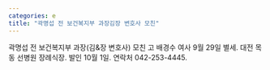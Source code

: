 ```yaml
---
categories: e
title: "곽명섭 전 보건복지부 과장김장 변호사 모친"
---
```

곽명섭 전 보건복지부 과장(김&장 변호사) 모친 고 배경수 여사 9월 29일 별세. 대전 목동 선병원 장례식장. 발인 10월 1일. 연락처 042-253-4445.